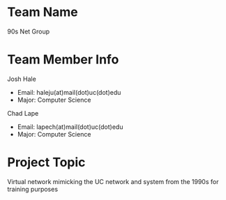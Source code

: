 # Team Name
90s Net Group

# Team Member Info
Josh Hale
* Email: haleju(at)mail(dot)uc(dot)edu
* Major: Computer Science

Chad Lape
* Email: lapech(at)mail(dot)uc(dot)edu
* Major: Computer Science

# Project Topic
Virtual network mimicking the UC network and system from the 1990s for training purposes
